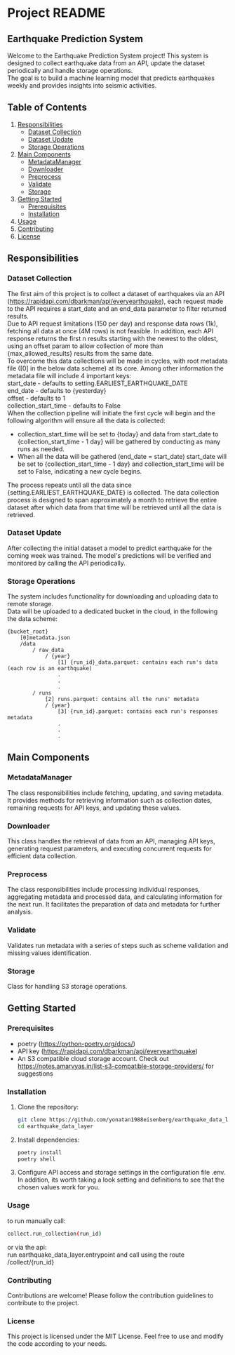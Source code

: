 # Project README

## Earthquake Prediction System

Welcome to the Earthquake Prediction System project! This system is designed to collect earthquake data from an API,
update the dataset periodically and handle storage operations.<br>
The goal is to build a machine learning model that predicts earthquakes weekly and provides insights into seismic activities.

## Table of Contents

1. [Responsibilities](#responsibilities)
   - [Dataset Collection](#dataset-collection)
   - [Dataset Update](#dataset-update)
   - [Storage Operations](#storage-operations)
2. [Main Components](#main-components)
   - [MetadataManager](#metadatamanager)
   - [Downloader](#downloader)
   - [Preprocess](#preprocess)
   - [Validate](#validate)
   - [Storage](#storage)
3. [Getting Started](#getting-started)
   - [Prerequisites](#prerequisites)
   - [Installation](#installation)
4. [Usage](#usage)
5. [Contributing](#contributing)
6. [License](#license)

## Responsibilities

### Dataset Collection

The first aim of this project is to collect a dataset of earthquakes via an API (https://rapidapi.com/dbarkman/api/everyearthquake),
each request made to the API requires a start_date and an end_data parameter to filter returned results. <br>
Due to API request limitations (150 per day) and response data rows (1k), fetching all data at once (4M rows) is not feasible.
In addition, each API response returns the first n results starting with the newest to the oldest, using an offset param to
allow collection of more than {max_allowed_results} results from the same date. <br>
To overcome this data collections will be made in cycles, with root metadata file ([0] in the below data scheme) at its core.
Among other information the metadata file will include 4 important keys:<br>
start_date - defaults to setting.EARLIEST_EARTHQUAKE_DATE<br>
end_date - defaults to {yesterday}<br>
offset - defaults to 1<br>
collection_start_time - defaults to False<br>
When the collection pipeline will initiate the first cycle will begin and the following algorithm will ensure all the data is collected:<br>
* collection_start_time will be set to {today} and data from start_date to {collection_start_time - 1 day} will be gathered by conducting as many runs as needed.<br>
* When all the data will be gathered (end_date = start_date) start_date will be set to {collection_start_time - 1 day} and collection_start_time will be set to False, indicating a new cycle begins.<br>

The process repeats until all the data since {setting.EARLIEST_EARTHQUAKE_DATE} is collected.
The data collection process is designed to span approximately a month to retrieve the entire dataset after which data from that time
will be retrieved until all the data is retrieved.

### Dataset Update

After collecting the initial dataset a model to predict earthquake for the coming week was trained.
The model's predictions will be verified and monitored by calling the API periodically.

### Storage Operations

The system includes functionality for downloading and uploading data to remote storage.<br>
Data will be uploaded to a dedicated bucket in the cloud, in the following the data scheme:
```
{bucket_root}
    [0]metadata.json
    /data
        / raw_data
            / {year}
                [1] {run_id}_data.parquet: contains each run's data (each row is an earthquake)
                .
                .
                .
        / runs
            [2] runs.parquet: contains all the runs' metadata
            / {year}
                [3] {run_id}.parquet: contains each run's responses metadata
                .
                .
                .
```

## Main Components

### MetadataManager
The class responsibilities include fetching, updating, and saving metadata.
It provides methods for retrieving information such as collection dates,
remaining requests for API keys, and updating these values.

### Downloader
This class handles the retrieval of data from an API, managing API keys, generating request parameters,
and executing concurrent requests for efficient data collection.

### Preprocess
The class responsibilities include processing individual responses, aggregating metadata and processed data,
and calculating information for the next run. It facilitates the preparation of data and metadata for
further analysis.

### Validate
Validates run metadata with a series of steps such as scheme validation and missing values identification.

### Storage
Class for handling S3 storage operations.

## Getting Started

### Prerequisites

- poetry (https://python-poetry.org/docs/)
- API key (https://rapidapi.com/dbarkman/api/everyearthquake)
- An S3 compatible cloud storage account. Check out https://notes.amarvyas.in/list-s3-compatible-storage-providers/ for suggestions

### Installation

1. Clone the repository:
   ```bash
   git clone https://github.com/yonatan1988eisenberg/earthquake_data_layer
   cd earthquake_data_layer

2. Install dependencies:
    ```bash
   poetry install
   poetry shell

3. Configure API access and storage settings in the configuration file .env.
In addition, its worth taking a look setting and definitions to see that the chosen values work for you.

### Usage

to run manually call:

```bash
collect.run_collection(run_id)
````

or via the api: <br>
run earthquake_data_layer.entrypoint
and call using the route
/collect/{run_id}

### Contributing

Contributions are welcome! Please follow the contribution guidelines to contribute to the project.

### License

This project is licensed under the MIT License. Feel free to use and modify the code according to your needs.
